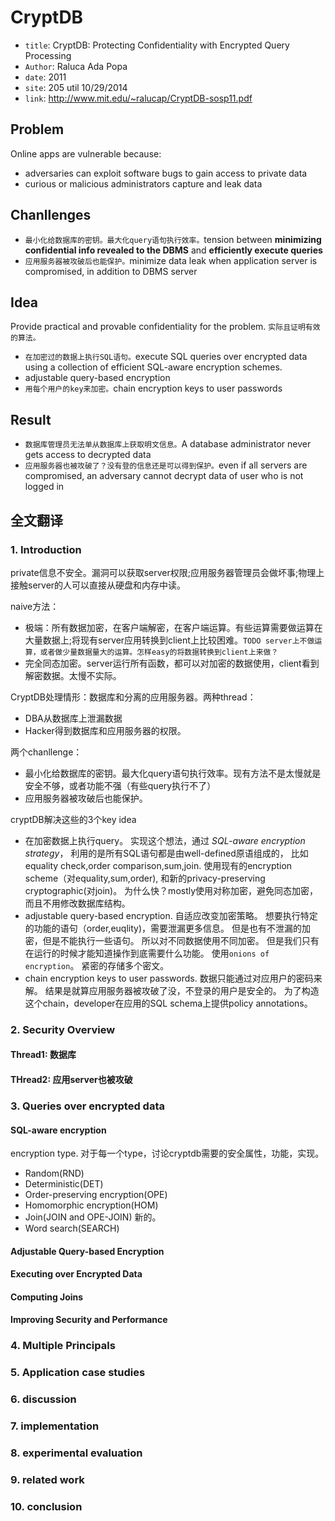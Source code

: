 # CryptDB

* `title`: CryptDB: Protecting Confidentiality with Encrypted Query Processing
* `Author`: Raluca Ada Popa
* `date`: 2011
* `site`: 205 util 10/29/2014
* `link`: http://www.mit.edu/~ralucap/CryptDB-sosp11.pdf

## Problem

Online apps are vulnerable because:

* adversaries can exploit software bugs to gain access to private data
* curious or malicious administrators capture and leak data

## Chanllenges

* `最小化给数据库的密钥。最大化query语句执行效率。`tension between **minimizing confidential info revealed to the DBMS** and **efficiently execute queries**
* `应用服务器被攻破后也能保护。`minimize data leak when application server is compromised, in addition to DBMS server

## Idea

Provide practical and provable confidentiality for the problem.
`实际且证明有效的算法。`

* `在加密过的数据上执行SQL语句。`execute SQL queries over encrypted data using a collection of efficient SQL-aware encryption schemes.
* adjustable query-based encryption
* `用每个用户的key来加密。`chain encryption keys to user passwords

## Result

* `数据库管理员无法单从数据库上获取明文信息。`A database administrator never gets access to decrypted data
* `应用服务器也被攻破了？没有登的信息还是可以得到保护。`even if all servers are compromised, an adversary cannot decrypt data of user who is not logged in



## 全文翻译

### 1. Introduction
private信息不安全。漏洞可以获取server权限;应用服务器管理员会做坏事;物理上接触server的人可以直接从硬盘和内存中读。

naive方法：

* 极端：所有数据加密，在客户端解密，在客户端运算。有些运算需要做运算在大量数据上;将现有server应用转换到client上比较困难。`TODO server上不做运算，或者做少量数据量大的运算。怎样easy的将数据转换到client上来做？`
* 完全同态加密。server运行所有函数，都可以对加密的数据使用，client看到解密数据。太慢不实际。

CryptDB处理情形：数据库和分离的应用服务器。两种thread：

* DBA从数据库上泄漏数据
* Hacker得到数据库和应用服务器的权限。

两个chanllenge：

* 最小化给数据库的密钥。最大化query语句执行效率。现有方法不是太慢就是安全不够，或者功能不强（有些query执行不了）
* 应用服务器被攻破后也能保护。

cryptDB解决这些的3个key idea

* 在加密数据上执行query。
实现这个想法，通过 *SQL-aware encryption strategy*，
利用的是所有SQL语句都是由well-defined原语组成的，
比如equality check,order comparison,sum,join.
使用现有的encryption scheme（对equality,sum,order),
和新的privacy-preserving cryptographic(对join)。
为什么快？mostly使用对称加密，避免同态加密，而且不用修改数据库结构。
* adjustable query-based encryption. 自适应改变加密策略。
想要执行特定的功能的语句（order,euqlity)，需要泄漏更多信息。
但是也有不泄漏的加密，但是不能执行一些语句。
所以对不同数据使用不同加密。
但是我们只有在运行的时候才能知道操作到底需要什么功能。
使用`onions of encryption`。
紧密的存储多个密文。
* chain encryption keys to user passwords.
数据只能通过对应用户的密码来解。
结果是就算应用服务器被攻破了没，不登录的用户是安全的。
为了构造这个chain，developer在应用的SQL schema上提供policy annotations。

### 2. Security Overview
#### Thread1: 数据库
#### THread2: 应用server也被攻破

### 3. Queries over encrypted data
#### SQL-aware encryption
encryption type. 对于每一个type，讨论cryptdb需要的安全属性，功能，实现。

* Random(RND)
* Deterministic(DET)
* Order-preserving encryption(OPE)
* Homomorphic encryption(HOM)
* Join(JOIN and OPE-JOIN) 新的。
* Word search(SEARCH)

#### Adjustable Query-based Encryption
#### Executing over Encrypted Data
#### Computing Joins
#### Improving Security and Performance

### 4. Multiple Principals
### 5. Application case studies
### 6. discussion
### 7. implementation
### 8. experimental evaluation
### 9. related work
### 10. conclusion
